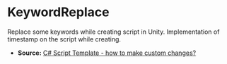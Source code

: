 # KeywordReplace

Replace some keywords while creating script in Unity. Implementation of timestamp 
on the script while creating.

* **Source:** [C# Script Template - how to make custom changes?](https://forum.unity.com/threads/c-script-template-how-to-make-custom-changes.273191/)
